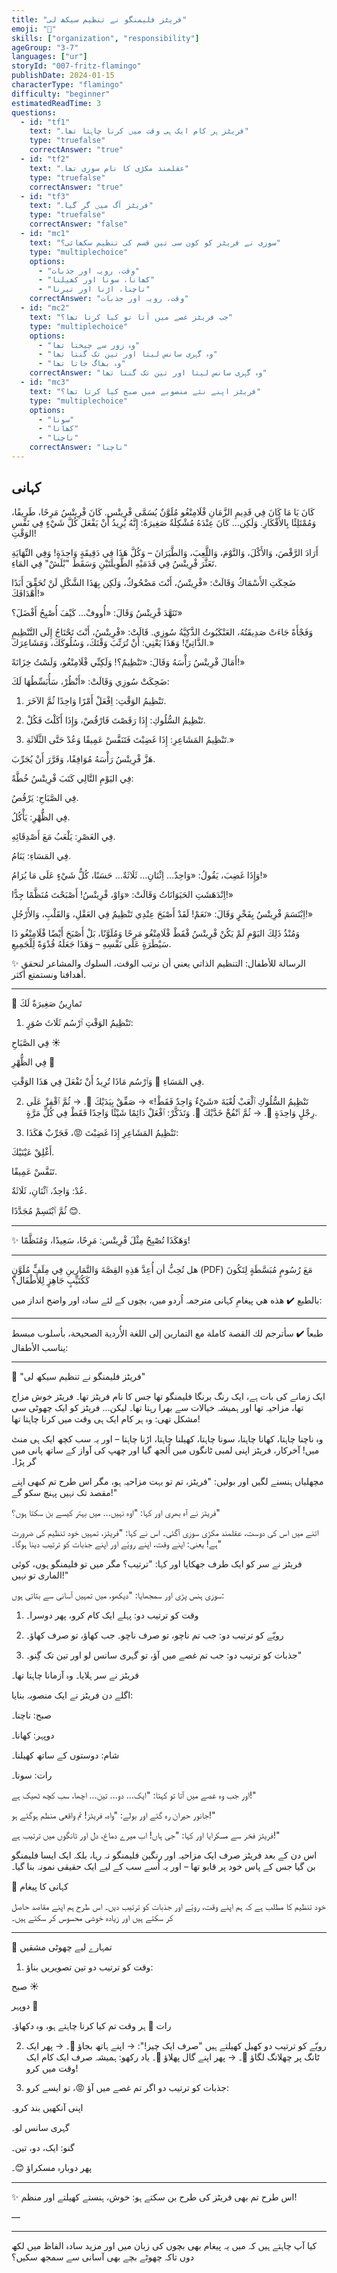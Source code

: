 ```yaml
---
title: "فریٹز فلیمنگو نے تنظیم سیکھ لی"
emoji: "🦩"
skills: ["organization", "responsibility"]
ageGroup: "3-7"
languages: ["ur"]
storyId: "007-fritz-flamingo"
publishDate: 2024-01-15
characterType: "flamingo"
difficulty: "beginner"
estimatedReadTime: 3
questions:
  - id: "tf1"
    text: "فریٹز ہر کام ایک ہی وقت میں کرنا چاہتا تھا۔"
    type: "truefalse"
    correctAnswer: "true"
  - id: "tf2"
    text: "عقلمند مکڑی کا نام سوزی تھا۔"
    type: "truefalse"
    correctAnswer: "true"
  - id: "tf3"
    text: "فریٹز آگ میں گر گیا۔"
    type: "truefalse"
    correctAnswer: "false"
  - id: "mc1"
    text: "سوزی نے فریٹز کو کون سی تین قسم کی تنظیم سکھائی؟"
    type: "multiplechoice"
    options:
      - "وقت، رویہ اور جذبات"
      - "کھانا، سونا اور کھیلنا"
      - "ناچنا، اڑنا اور تیرنا"
    correctAnswer: "وقت، رویہ اور جذبات"
  - id: "mc2"
    text: "جب فریٹز غصے میں آتا تو کیا کرتا تھا؟"
    type: "multiplechoice"
    options:
      - "وہ زور سے چیختا تھا"
      - "وہ گہری سانس لیتا اور تین تک گنتا تھا"
      - "وہ بھاگ جاتا تھا"
    correctAnswer: "وہ گہری سانس لیتا اور تین تک گنتا تھا"
  - id: "mc3"
    text: "فریٹز اپنے نئے منصوبے میں صبح کیا کرتا تھا؟"
    type: "multiplechoice"
    options:
      - "سونا"
      - "کھانا"
      - "ناچنا"
    correctAnswer: "ناچنا"
---
```


## کہانی


كَانَ يَا مَا كَانَ فِي قَدِيمِ الزَّمَانِ فْلَامِنْغُو مُلَوَّنٌ يُسَمَّى فْرِيتْس.
كَانَ فْرِيتْسُ مَرِحًا، طَرِيفًا، وَمُمْتَلِئًا بِالأَفْكَارِ.
وَلَكِن… كَانَ عِنْدَهُ مُشْكِلَةٌ صَغِيرَةٌ:
إِنَّهُ يُرِيدُ أَنْ يَفْعَلَ كُلَّ شَيْءٍ فِي نَفْسِ الوَقْتِ!

أَرَادَ الرَّقْصَ، وَالأَكْلَ، وَالنَّوْمَ، وَاللَّعِبَ، وَالطَّيَرَانَ – وَكُلَّ هَذَا فِي دَقِيقَةٍ وَاحِدَةٍ!
وَفِي النِّهَايَةِ تَعَثَّرَ فْرِيتْسُ فِي قَدَمَيْهِ الطَّوِيلَتَيْنِ وَسَقَطَ "بْلَشْ" فِي المَاءِ.

ضَحِكَتِ الأَسْمَاكُ وَقَالَتْ:
«فْرِيتْسُ، أَنْتَ مَضْحُوكٌ، وَلَكِن بِهَذَا الشَّكْلِ لَنْ تُحَقِّقَ أَبَدًا أَهْدَافَكَ!»

تَنَهَّدَ فْرِيتْسُ وَقَالَ:
«أُووفْ… كَيْفَ أُصْبِحُ أَفْضَلَ؟»

وَفَجْأَةً جَاءَتْ صَدِيقَتُهُ، العَنْكَبُوتُ الذَّكِيَّةُ سُوزِي.
قَالَتْ:
«فْرِيتْسُ، أَنْتَ تَحْتَاجُ إِلَى التَّنْظِيمِ الذَّاتِيِّ!
وَهَذَا يَعْنِي: أَنْ تُرَتِّبَ وَقْتَكَ، وَسُلُوكَكَ، وَمَشَاعِرَكَ.»

أَمَالَ فْرِيتْسُ رَأْسَهُ وَقَالَ:
«تَنْظِيمٌ؟! وَلَكِنِّي فْلَامِنْغُو، وَلَسْتُ خِزَانَةً!»

ضَحِكَتْ سُوزِي وَقَالَتْ:
«أَنْظُرْ، سَأُبَسِّطُهَا لَكَ:

1. تَنْظِيمُ الوَقْتِ: اِفْعَلْ أَمْرًا وَاحِدًا ثُمَّ الآخَرَ.

2. تَنْظِيمُ السُّلُوكِ: إِذَا رَقَصْتَ فَارْقُصْ، وَإِذَا أَكَلْتَ فَكُلْ.

3. تَنْظِيمُ المَشَاعِرِ: إِذَا غَضِبْتَ فَتَنَفَّسْ عَمِيقًا وَعُدْ حَتَّى الثَّلَاثَةِ.»

هَزَّ فْرِيتْسُ رَأْسَهُ مُوَافِقًا، وَقَرَّرَ أَنْ يُجَرِّبَ.

فِي اليَوْمِ التَّالِي كَتَبَ فْرِيتْسُ خُطَّةً:

فِي الصَّبَاحِ: يَرْقُصُ.

فِي الظُّهْرِ: يَأْكُلُ.

فِي العَصْرِ: يَلْعَبُ مَعَ أَصْدِقَائِهِ.

فِي المَسَاءِ: يَنَامُ.

وَإِذَا غَضِبَ، يَقُولُ:
«وَاحِدٌ… اِثْنَانِ… ثَلَاثَةٌ… حَسَنًا، كُلُّ شَيْءٍ عَلَى مَا يُرَامُ!»

اِنْدَهَشَتِ الحَيَوَانَاتُ وَقَالَتْ:
«وَاوْ، فْرِيتْسُ! أَصْبَحْتَ مُنَظَّمًا جِدًّا!»

اِبْتَسَمَ فْرِيتْسُ بِفَخْرٍ وَقَالَ:
«نَعَمْ! لَقَدْ أَصْبَحَ عِنْدِي تَنْظِيمٌ فِي العَقْلِ، وَالقَلْبِ، وَالأَرْجُلِ!»

وَمُنْذُ ذَلِكَ اليَوْمِ لَمْ يَكُنْ فْرِيتْسُ فْقَطْ فْلَامِنْغُو مَرِحًا وَمُلَوَّنًا،
بَلْ أَصْبَحَ أَيْضًا فْلَامِنْغُو ذَا سَيْطَرَةٍ عَلَى نَفْسِهِ –
وَهَذَا جَعَلَهُ قُدْوَةً لِلْجَمِيعِ.

✨ الرسالة للأطفال:
التنظيم الذاتي يعني أن نرتب الوقت، السلوك والمشاعر لنحقق أهدافنا ونستمتع أكثر.

---

🎲 تَمارِينُ صَغِيرَةٌ لَكَ

1. تَنْظِيمُ الوَقْتِ
ٱرْسُم ثَلَاثَ صُوَرٍ:

فِي الصَّبَاحِ ☀️

فِي الظُّهْرِ 🍎

فِي المَسَاءِ 🌙
وَٱرْسُم مَاذَا تُرِيدُ أَنْ تَفْعَلَ فِي هَذَا الوَقْتِ.

2. تَنْظِيمُ السُّلُوكِ
ٱلْعَبْ لُعْبَةَ «شَيْءٌ وَاحِدٌ فَقَطْ!»
→ صَفِّقْ بِيَدَيْكَ 👏.
→ ثُمَّ ٱقْفِزْ عَلَى رِجْلٍ وَاحِدَةٍ 🦵.
→ ثُمَّ ٱنْفُخْ خَدَّيْكَ 🐸.
وَتَذَكَّرْ: ٱفْعَلْ دَائِمًا شَيْئًا وَاحِدًا فَقَطْ فِي كُلِّ مَرَّةٍ.

3. تَنْظِيمُ المَشَاعِرِ
إِذَا غَضِبْتَ 😡، فَجَرِّبْ هَكَذَا:

أَغْلِقْ عَيْنَيْكَ.

تَنَفَّسْ عَمِيقًا.

عُدْ: وَاحِدٌ، ٱثْنَانِ، ثَلَاثَةٌ.

ثُمَّ ٱبْتَسِمْ مُجَدَّدًا 😊.

---

✨ وَهَكَذَا تُصْبِحُ مِثْلَ فْرِيتْس: مَرِحًا، سَعِيدًا، وَمُنَظَّمًا!

---

هل تُحِبُّ أن أُعِدَّ هَذِهِ القِصَّةَ وَالتَّمَارِينِ فِي مِلَفٍّ مُلَوَّنٍ (PDF) مَعَ رُسُومٍ مُبَسَّطَةٍ لِتَكُونَ كَكُتَيِّبٍ جَاهِزٍ لِلأَطْفَال؟

بالطبع ✔️ هذه هي پیغامِ کہانی مترجمہ اُردو میں، بچوں کے لئے سادہ اور واضح انداز میں:

---
طبعاً ✔️ سأترجم لك القصة كاملة مع التمارين إلى اللغة الأُردية الصحيحة، بأسلوب مبسط يناسب الأطفال:

---

🦩 "فریٹز فلیمنگو نے تنظیم سیکھ لی"

ایک زمانے کی بات ہے، ایک رنگ برنگا فلیمنگو تھا جس کا نام فریٹز تھا۔
فریٹز خوش مزاج تھا، مزاحیہ تھا اور ہمیشہ خیالات سے بھرا رہتا تھا۔
لیکن… فریٹز کو ایک چھوٹی سی مشکل تھی:
وہ ہر کام ایک ہی وقت میں کرنا چاہتا تھا!

وہ ناچنا چاہتا، کھانا چاہتا، سونا چاہتا، کھیلنا چاہتا، اڑنا چاہتا – اور یہ سب کچھ ایک ہی منٹ میں!
آخرکار، فریٹز اپنی لمبی ٹانگوں میں اُلجھ گیا اور چھپ کی آواز کے ساتھ پانی میں گر پڑا۔

مچھلیاں ہنسنے لگیں اور بولیں:
"فریٹز، تم تو بہت مزاحیہ ہو، مگر اس طرح تم کبھی اپنے مقصد تک نہیں پہنچ سکو گے!"

فریٹز نے آہ بھری اور کہا:
"اوہ نہیں… میں بہتر کیسے بن سکتا ہوں؟"

اتنے میں اس کی دوست، عقلمند مکڑی سوزی آگئی۔
اس نے کہا:
"فریٹز، تمہیں خود تنظیم کی ضرورت ہے!
یعنی: اپنے وقت، اپنے رویّے اور اپنے جذبات کو ترتیب دینا ہوگا۔"

فریٹز نے سر کو ایک طرف جھکایا اور کہا:
"ترتیب؟ مگر میں تو فلیمنگو ہوں، کوئی الماری تو نہیں!"

سوزی ہنس پڑی اور سمجھایا:
"دیکھو، میں تمہیں آسانی سے بتاتی ہوں:

1. وقت کو ترتیب دو: پہلے ایک کام کرو، پھر دوسرا۔

2. رویّے کو ترتیب دو: جب تم ناچو، تو صرف ناچو۔ جب کھاؤ، تو صرف کھاؤ۔

3. جذبات کو ترتیب دو: جب تم غصے میں آؤ، تو گہری سانس لو اور تین تک گِنو۔"

فریٹز نے سر ہلایا۔ وہ آزمانا چاہتا تھا۔

اگلے دن فریٹز نے ایک منصوبہ بنایا:

صبح: ناچنا۔

دوپہر: کھانا۔

شام: دوستوں کے ساتھ کھیلنا۔

رات: سونا۔

اور جب وہ غصے میں آتا تو کہتا:
"ایک… دو… تین… اچھا، سب کچھ ٹھیک ہے!"

جانور حیران رہ گئے اور بولے:
"واہ، فریٹز! تم واقعی منظم ہوگئے ہو!"

فریٹز فخر سے مسکرایا اور کہا:
"جی ہاں! اب میرے دماغ، دل اور ٹانگوں میں ترتیب ہے!"

اس دن کے بعد فریٹز صرف ایک مزاحیہ اور رنگین فلیمنگو نہ رہا،
بلکہ ایک ایسا فلیمنگو بن گیا جس کے پاس خود پر قابو تھا –
اور یہ اُسے سب کے لیے ایک حقیقی نمونہ بنا گیا۔

🌟 کہانی کا پیغام

خود تنظیم کا مطلب ہے کہ ہم اپنے وقت، رویّے اور جذبات کو ترتیب دیں۔
اس طرح ہم اپنے مقاصد حاصل کر سکتے ہیں اور زیادہ خوشی محسوس کر سکتے ہیں۔

---

🎲 تمہارے لیے چھوٹی مشقیں

1. وقت کو ترتیب دو
تین تصویریں بناؤ:

صبح ☀️

دوپہر 🍎

رات 🌙
ہر وقت تم کیا کرنا چاہتے ہو، وہ دکھاؤ۔

2. رویّے کو ترتیب دو
کھیل کھیلتے ہیں "صرف ایک چیز!":
→ اپنے ہاتھ بجاؤ 👏۔
→ پھر ایک ٹانگ پر چھلانگ لگاؤ 🦵۔
→ پھر اپنے گال پھلاؤ 🐸۔
یاد رکھو: ہمیشہ صرف ایک کام ایک وقت میں کرو!

3. جذبات کو ترتیب دو
اگر تم غصے میں آؤ 😡، تو ایسے کرو:

اپنی آنکھیں بند کرو۔

گہری سانس لو۔

گنو: ایک، دو، تین۔

پھر دوبارہ مسکراؤ 😊۔

---

✨ اس طرح تم بھی فریٹز کی طرح بن سکتے ہو: خوش، ہنستے کھیلتے اور منظم!

—

---

کیا آپ چاہتے ہیں کہ میں یہ پیغام بھی بچوں کی زبان میں اور مزید سادہ الفاظ میں لکھ دوں تاکہ چھوٹے بچے بھی آسانی سے سمجھ سکیں؟